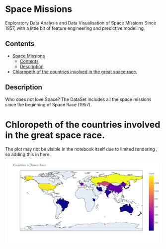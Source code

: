 # Space Missions


Exploratory Data Analysis and Data Visualisation of Space Missions Since 1957, with a little bit of feature engineering and predictive modelling.

## Contents

- [Space Missions](#space-missions)
  - [Contents](#contents)
  - [Description](#description)
- [Chloropeth of the countries involved in the great space race.](#chloropeth-of-the-countries-involved-in-the-great-space-race)

## Description

Who does not love Space?
The DataSet includes all the space missions since the beginning of Space Race (1957).


# Chloropeth of the countries involved in the great space race.

 The plot may not be visible in the notebook itself due to limited rendering , so adding this in here.

 ![choropleth](newplot.png)
